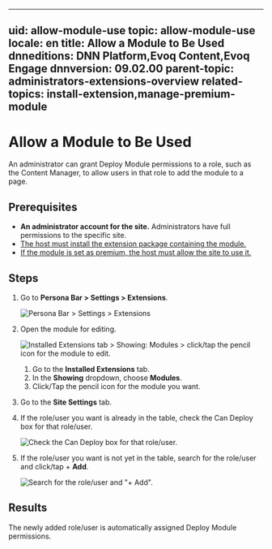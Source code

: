 ﻿---

uid: allow-module-use
topic: allow-module-use
locale: en
title: Allow a Module to Be Used
dnneditions: DNN Platform,Evoq Content,Evoq Engage
dnnversion: 09.02.00
parent-topic: administrators-extensions-overview
related-topics: install-extension,manage-premium-module
---

# Allow a Module to Be Used

An administrator can grant Deploy Module permissions to a role, such as the Content Manager, to allow users in that role to add the module to a page.

## Prerequisites

*   **An administrator account for the site.** Administrators have full permissions to the specific site.
*   [The host must install the extension package containing the module.](xref:install-extension)
*   [If the module is set as premium, the host must allow the site to use it.](xref:manage-premium-module)

## Steps

1.  Go to **Persona Bar \> Settings \> Extensions**.
    
    ![Persona Bar > Settings > Extensions](/images/scr-pbar-host-Settings-E91.png)
    
2.  Open the module for editing.
    
      
    
    ![Installed Extensions tab > Showing: Modules > click/tap the pencil icon for the module to edit.](/images/scr-Extensions-Installed-edit-E90.png)
    
      
    
    1.  Go to the **Installed Extensions** tab.
    2.  In the **Showing** dropdown, choose **Modules**.
    3.  Click/Tap the pencil icon for the module you want.
3.  Go to the **Site Settings** tab.
4.  If the role/user you want is already in the table, check the Can Deploy box for that role/user.
    
      
    
    ![Check the Can Deploy box for that role/user.](/images/scr-Extensions-Edit-SiteSettings-CanDeploy-E90.png)
    
      
    
5.  If the role/user you want is not yet in the table, search for the role/user and click/tap \+ **Add**.
    
      
    
    ![Search for the role/user and "+ Add".](/images/scr-Extensions-Edit-SiteSettings-AddRoleUser-E90.png)
    
      
    

## Results

The newly added role/user is automatically assigned Deploy Module permissions.
